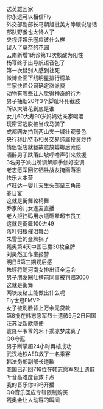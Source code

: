 送英雄回家  
你永远可以相信Fly  
外交部副部长马朝旭批美方睁眼说瞎话  
部队野餐也太馋人了  
央视评娱乐圈应该什么样  
误入了莫奈的花园  
云南新增1确诊第13次核酸为阳性  
杨幂终于出导航语音包了  
第一次替别人感到社死  
微博全面下线明星排行榜单  
三家快递公司确定涨派费  
动物有哪些让人觉得神奇的行为  
男子抽烟20年3个脚趾坏死截肢  
所以大呲花到底是谁  
女儿60大寿90岁妈妈劝亲家喝酒  
玩密室逃脱被当成马骑了  
成都网友拍到两山夹一城壮观景色  
央行称比特币相关交易纯属投资炒作  
情侣饭店就餐故意放蟑螂后索赔  
酒醉男子跌落山坡呼噜声引来救援  
3名男子派出所调解顺手修好空调  
老志愿军回忆牺牲战友掩面落泪  
快乐大本营  
卢旺达一婴儿天生头部呈三角形  
春日宴  
这就是街舞轮椅舞  
乔家的儿女连麦直播  
老人拒扫码用水瓶砸晕超市员工  
这就是街舞100进49  
落叶归根催泪舞台  
朱雪莹的金牌捐了  
残奥第4天中国已赢30枚金牌  
刘昊然工作室报警  
明日5第三期观后感  
朱婷将随河南女排出征全运会  
男子朋友圈吐槽前同事被判赔3000  
这就是街舞  
两块废粘土能做出什么呢  
Fly世冠FMVP  
女子被刷脸背上万余元贷款  
第8批在韩志愿军烈士遗骸9月2日回国  
汪苏泷新歌随便  
袁隆平爷爷的禾下乘凉梦成真了  
QG夺冠  
男子断掌超24小时再植成功  
武汉地铁AED救了一名乘客  
韩法务部副部长道歉  
我国已迎回716位在韩志愿军烈士遗骸  
叶音高难度音效卡点  
我的音乐你听吗开播  
QQ音乐回应专辑限制购买  
残奥会让人动容的瞬间  
